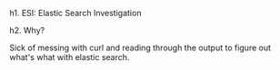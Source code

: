 h1. ESI: Elastic Search Investigation

h2. Why?

Sick of messing with curl and reading through the output to figure out
what's what with elastic search.

